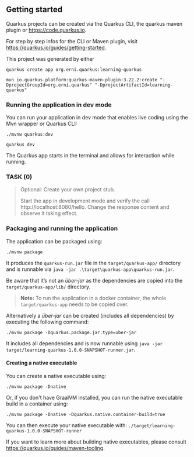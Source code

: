 ## Getting started

Quarkus projects can be created via the Quarkus CLI, the quarkus maven plugin or https://code.quarkus.io.

For step by step infos for the CLI or Maven plugin, visit https://quarkus.io/guides/getting-started.

This project was generated by either

```
quarkus create app org.erni.quarkus:learning-quarkus
```

```
mvn io.quarkus.platform:quarkus-maven-plugin:3.22.2:create "-DprojectGroupId=org.erni.quarkus" "-DprojectArtifactId=learning-quarkus"
```

### Running the application in dev mode

You can run your application in dev mode that enables live coding using the Mvn wrapper or Quarkus CLI:

```
./mvnw quarkus:dev
```

```
quarkus dev
```

The Quarkus app starts in the terminal and allows for interaction while running. 

### TASK (0)
> Optional: Create your own project stub.
>
> Start the app in development mode and verify the call http://localhost:8080/hello.
> Change the response content and observe it taking effect.


### Packaging and running the application

The application can be packaged using:

```
./mvnw package
```

It produces the `quarkus-run.jar` file in the `target/quarkus-app/` directory and is runnable via
`java -jar .\target\quarkus-app\quarkus-run.jar`.

Be aware that it’s not an _über-jar_ as the dependencies are copied into the `target/quarkus-app/lib/` directory.

> **Note:** To run the application in a docker container, the whole `target/quarkus-app` needs to be copied over.

Alternatively a _über-jar_ can be created (includes all dependencies) by executing the following command:

```
./mvnw package -Dquarkus.package.jar.type=uber-jar
```

It includes all dependencies and is now runnable using `java -jar target/learning-quarkus-1.0.0-SNAPSHOT-runner.jar`.

#### Creating a native executable

You can create a native executable using:

```
./mvnw package -Dnative
```

Or, if you don't have GraalVM installed, you can run the native executable build in a container using:

```
./mvnw package -Dnative -Dquarkus.native.container-build=true
```

You can then execute your native executable with: `./target/learning-quarkus-1.0.0-SNAPSHOT-runner`

If you want to learn more about building native executables, please consult <https://quarkus.io/guides/maven-tooling>.